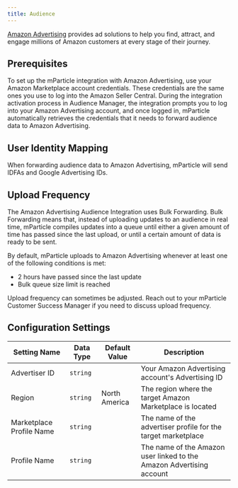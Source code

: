 ```yaml
---
title: Audience
---
```


[Amazon  Advertising](https://advertising.amazon.com/) provides ad solutions to help you find, attract, and engage millions of Amazon customers at every stage of their journey.

## Prerequisites 

To set up the mParticle integration with Amazon Advertising, use your Amazon Marketplace account credentials. These credentials are the same ones you use to log into the Amazon Seller Central. During the integration activation process in Audience Manager, the integration prompts you to log into your Amazon Advertising account, and once logged in, mParticle automatically retrieves the credentials that it needs to forward audience data to Amazon Advertising.

## User Identity Mapping

When forwarding audience data to Amazon Advertising, mParticle will send IDFAs and Google Advertising IDs.

## Upload Frequency

The Amazon Advertising Audience Integration uses Bulk Forwarding. Bulk Forwarding means that, instead of uploading updates to an audience in real time, mParticle compiles updates into a queue until either a given amount of time has passed since the last upload, or until a certain amount of data is ready to be sent.

By default, mParticle uploads to Amazon Advertising whenever at least one of the following conditions is met:

* 2 hours have passed since the last update
* Bulk queue size limit is reached

Upload frequency can sometimes be adjusted. Reach out to your mParticle Customer Success Manager if you need to discuss upload frequency.

## Configuration Settings

Setting Name | Data Type | Default Value | Description  
|---|---|---|---
Advertiser ID	| `string` | <unset> | Your Amazon Advertising account's Advertising ID
Region | `string` | North America | The region where the target Amazon Marketplace is located
Marketplace Profile	Name | `string` | <unset> | The name of the advertiser profile for the target marketplace
Profile Name | `string` | <unset> | The name of the Amazon user linked to the Amazon Advertising account
